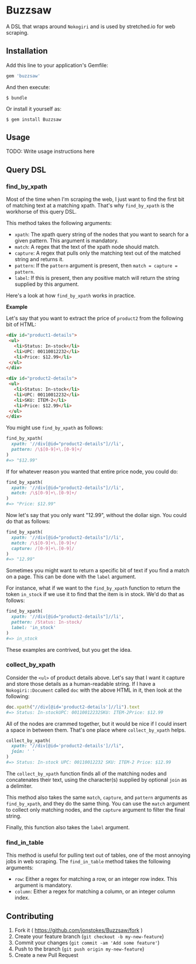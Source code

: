 # Buzzsaw

A DSL that wraps around `Nokogiri` and is used by stretched.io for web scraping.

## Installation

Add this line to your application's Gemfile:

```ruby
gem 'buzzsaw'
```

And then execute:

    $ bundle

Or install it yourself as:

    $ gem install Buzzsaw

## Usage

TODO: Write usage instructions here

## Query DSL

### find_by_xpath

Most of the time when I'm scraping the web, I just want to find the first
bit of matching text at a matching xpath. That's why `find_by_xpath` is the workhorse
of this query DSL.

This method takes the following arguments:
 - `xpath`: The xpath query string of the nodes that you want to search for a given pattern. This argument is mandatory.
 - `match`: A regex that the text of the xpath node should match.
 - `capture`: A regex that pulls only the matching text out of the matched string and returns it.
 - `pattern`: If the `pattern` argument is present, then `match = capture = pattern`.
 - `label`: If this is present, then any positive match will return the string supplied by this argument.

Here's a look at how `find_by_xpath` works in practice.

**Example**

Let's say that you want to extract the price of `product2` from the following bit of HTML:

 ```html
 <div id="product1-details">
  <ul>
    <li>Status: In-stock</li>
    <li>UPC: 00110012232</li>
    <li>Price: $12.99</li>
  </ul>
 </div>

 <div id="product2-details">
  <ul>
    <li>Status: In-stock</li>
    <li>UPC: 00110012232</li>
    <li>SKU: ITEM-2</li>
    <li>Price: $12.99</li>
  </ul>
 </div>
 ```
You might use `find_by_xpath` as follows:
```ruby
find_by_xpath(
  xpath: '//div[@id="product2-details"]//li',
  pattern: /\$[0-9]+\.[0-9]+/
)
#=> "$12.99"
```
If for whatever reason you wanted that entire price node, you could do:

```ruby
find_by_xpath(
  xpath: '//div[@id="product2-details"]//li',
  match: /\$[0-9]+\.[0-9]+/
)
#=> "Price: $12.99"
```
Now let's say that you only want "12.99", without the dollar sign. You could do
that as follows:
```ruby
find_by_xpath(
  xpath: '//div[@id="product2-details"]//li',
  match: /\$[0-9]+\.[0-9]+/
  capture: /[0-9]+\.[0-9]/
)
#=> "12.99"
```
Sometimes you might want to return a specific bit of text if you find a match on a page.
This can be done with the `label` argument.

For instance, what if we want to the `find_by_xpath` function to return the token
`in_stock` if we use it to find that the item is in stock. We'd do that as follows:
```ruby
find_by_xpath(
  xpath: '//div[@id="product2-details"]//li',
  pattern: /Status: In-stock/
  label: 'in_stock'
)
#=> in_stock
```
These examples are contrived, but you get the idea.

### collect_by_xpath
Consider the `<ul>` of product details above. Let's say that I want
it capture and store those details as a human-readable string. If I have a `Nokogiri::Document` called
`doc` with the above HTML in it, then look at the following:

```ruby
doc.xpath("//div[@id='product2-details']//li").text
#=> Status: In-stockUPC: 00110012232SKU: ITEM-2Price: $12.99
```
All of the nodes are crammed together, but it would be nice if I could insert
a space in between them. That's one place where `collect_by_xpath` helps.
```ruby
collect_by_xpath(
  xpath: "//div[@id='product2-details']//li",
  join: ' '
)
#=> Status: In-stock UPC: 00110012232 SKU: ITEM-2 Price: $12.99
```
The `collect_by_xpath` function finds all of the matching nodes and concatenates
their text, using the character(s) supplied by optional `join` as a delimiter.

This method also takes the same `match`, `capture`, and `pattern` arguments
as `find_by_xpath`, and they do the same thing. You can use the `match` argument to
collect only matching nodes, and the `capture` argument to filter the final string.

Finally, this function also takes the `label` argument.
### find_in_table
This method is useful for pulling text out of tables, one of the most annoying
jobs in web scraping. The `find_in_table` method takes the following arguments:

 - `row`: Either a regex for matching a row, or an integer row index. This argument is mandatory.
 - `column`: Either a regex for matching a column, or an integer column index.

## Contributing

1. Fork it ( https://github.com/jonstokes/Buzzsaw/fork )
2. Create your feature branch (`git checkout -b my-new-feature`)
3. Commit your changes (`git commit -am 'Add some feature'`)
4. Push to the branch (`git push origin my-new-feature`)
5. Create a new Pull Request

